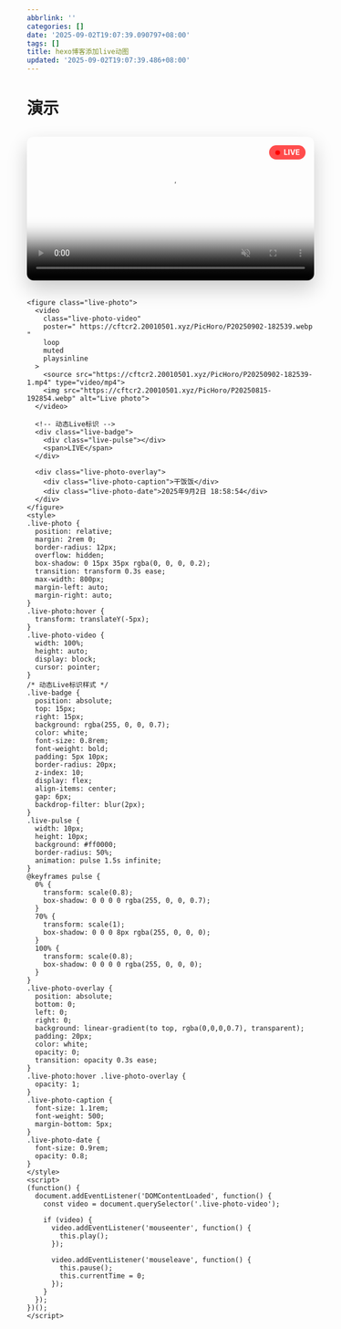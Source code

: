 ```yaml
---
abbrlink: ''
categories: []
date: '2025-09-02T19:07:39.090797+08:00'
tags: []
title: hexo博客添加live动图
updated: '2025-09-02T19:07:39.486+08:00'
---
```

# 演示

<figure class="live-photo">
  <video 
    class="live-photo-video" 
    poster=" https://cftcr2.20010501.xyz/PicHoro/P20250902-182539.webp
" 
    loop 
    muted 
    playsinline
  >
    <source src="https://cftcr2.20010501.xyz/PicHoro/P20250902-182539-1.mp4" type="video/mp4">
    <img src="https://cftcr2.20010501.xyz/PicHoro/P20250815-192854.webp" alt="Live photo">
  </video>
  
  <!-- 动态Live标识 -->
  <div class="live-badge">
    <div class="live-pulse"></div>
    <span>LIVE</span>
  </div>
  
  <div class="live-photo-overlay">
    <div class="live-photo-caption">干饭饭</div>
    <div class="live-photo-date">2025年9月2日 18:58:54</div>
  </div>
</figure>
<style>
.live-photo {
  position: relative;
  margin: 2rem 0;
  border-radius: 12px;
  overflow: hidden;
  box-shadow: 0 15px 35px rgba(0, 0, 0, 0.2);
  transition: transform 0.3s ease;
  max-width: 800px;
  margin-left: auto;
  margin-right: auto;
}
.live-photo:hover {
  transform: translateY(-5px);
}
.live-photo-video {
  width: 100%;
  height: auto;
  display: block;
  cursor: pointer;
}
/* 动态Live标识样式 */
.live-badge {
  position: absolute;
  top: 15px;
  right: 15px;
  background: rgba(255, 0, 0, 0.7);
  color: white;
  font-size: 0.8rem;
  font-weight: bold;
  padding: 5px 10px;
  border-radius: 20px;
  z-index: 10;
  display: flex;
  align-items: center;
  gap: 6px;
  backdrop-filter: blur(2px);
}
.live-pulse {
  width: 10px;
  height: 10px;
  background: #ff0000;
  border-radius: 50%;
  animation: pulse 1.5s infinite;
}
@keyframes pulse {
  0% {
    transform: scale(0.8);
    box-shadow: 0 0 0 0 rgba(255, 0, 0, 0.7);
  }
  70% {
    transform: scale(1);
    box-shadow: 0 0 0 8px rgba(255, 0, 0, 0);
  }
  100% {
    transform: scale(0.8);
    box-shadow: 0 0 0 0 rgba(255, 0, 0, 0);
  }
}
.live-photo-overlay {
  position: absolute;
  bottom: 0;
  left: 0;
  right: 0;
  background: linear-gradient(to top, rgba(0,0,0,0.7), transparent);
  padding: 20px;
  color: white;
  opacity: 0;
  transition: opacity 0.3s ease;
}
.live-photo:hover .live-photo-overlay {
  opacity: 1;
}
.live-photo-caption {
  font-size: 1.1rem;
  font-weight: 500;
  margin-bottom: 5px;
}
.live-photo-date {
  font-size: 0.9rem;
  opacity: 0.8;
}
</style>
<script>
(function() {
  document.addEventListener('DOMContentLoaded', function() {
    const video = document.querySelector('.live-photo-video');
  
    if (video) {
      video.addEventListener('mouseenter', function() {
        this.play();
      });
  
      video.addEventListener('mouseleave', function() {
        this.pause();
        this.currentTime = 0;
      });
    }
  });
})();
</script>


```
<figure class="live-photo">
  <video 
    class="live-photo-video" 
    poster=" https://cftcr2.20010501.xyz/PicHoro/P20250902-182539.webp
" 
    loop 
    muted 
    playsinline
  >
    <source src="https://cftcr2.20010501.xyz/PicHoro/P20250902-182539-1.mp4" type="video/mp4">
    <img src="https://cftcr2.20010501.xyz/PicHoro/P20250815-192854.webp" alt="Live photo">
  </video>
  
  <!-- 动态Live标识 -->
  <div class="live-badge">
    <div class="live-pulse"></div>
    <span>LIVE</span>
  </div>
  
  <div class="live-photo-overlay">
    <div class="live-photo-caption">干饭饭</div>
    <div class="live-photo-date">2025年9月2日 18:58:54</div>
  </div>
</figure>
<style>
.live-photo {
  position: relative;
  margin: 2rem 0;
  border-radius: 12px;
  overflow: hidden;
  box-shadow: 0 15px 35px rgba(0, 0, 0, 0.2);
  transition: transform 0.3s ease;
  max-width: 800px;
  margin-left: auto;
  margin-right: auto;
}
.live-photo:hover {
  transform: translateY(-5px);
}
.live-photo-video {
  width: 100%;
  height: auto;
  display: block;
  cursor: pointer;
}
/* 动态Live标识样式 */
.live-badge {
  position: absolute;
  top: 15px;
  right: 15px;
  background: rgba(255, 0, 0, 0.7);
  color: white;
  font-size: 0.8rem;
  font-weight: bold;
  padding: 5px 10px;
  border-radius: 20px;
  z-index: 10;
  display: flex;
  align-items: center;
  gap: 6px;
  backdrop-filter: blur(2px);
}
.live-pulse {
  width: 10px;
  height: 10px;
  background: #ff0000;
  border-radius: 50%;
  animation: pulse 1.5s infinite;
}
@keyframes pulse {
  0% {
    transform: scale(0.8);
    box-shadow: 0 0 0 0 rgba(255, 0, 0, 0.7);
  }
  70% {
    transform: scale(1);
    box-shadow: 0 0 0 8px rgba(255, 0, 0, 0);
  }
  100% {
    transform: scale(0.8);
    box-shadow: 0 0 0 0 rgba(255, 0, 0, 0);
  }
}
.live-photo-overlay {
  position: absolute;
  bottom: 0;
  left: 0;
  right: 0;
  background: linear-gradient(to top, rgba(0,0,0,0.7), transparent);
  padding: 20px;
  color: white;
  opacity: 0;
  transition: opacity 0.3s ease;
}
.live-photo:hover .live-photo-overlay {
  opacity: 1;
}
.live-photo-caption {
  font-size: 1.1rem;
  font-weight: 500;
  margin-bottom: 5px;
}
.live-photo-date {
  font-size: 0.9rem;
  opacity: 0.8;
}
</style>
<script>
(function() {
  document.addEventListener('DOMContentLoaded', function() {
    const video = document.querySelector('.live-photo-video');
  
    if (video) {
      video.addEventListener('mouseenter', function() {
        this.play();
      });
  
      video.addEventListener('mouseleave', function() {
        this.pause();
        this.currentTime = 0;
      });
    }
  });
})();
</script>
```
